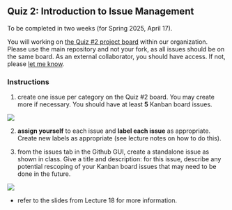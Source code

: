 ## Quiz 2: Introduction to Issue Management
To be completed in two weeks (for Spring 2025, April 17). 

You will working on [the Quiz #2 project board](https://github.com/orgs/OREL-group/projects/23/views/1) within our organization. Please use the main repository and not your fork, as all issues should be on the same board. As an external collaborator, you should have access. If not, please [let me know](mailto:balicea@illinois.edu).

### Instructions    
1) create one issue per category on the Quiz #2 board. You may create more if necessary. You should have at least **5** Kanban board issues. 

![](https://user-images.githubusercontent.com/19001437/225823105-a98d408b-adc8-47f9-8e90-768d633e3e3b.png)


2) **assign yourself** to each issue and **label each issue** as appropriate. Create new labels as appropriate (see lecture notes on how to do this).  


3) from the issues tab in the Github GUI, create a standalone issue as shown in class. Give a title and description: for this issue, describe any potential rescoping of your Kanban board issues that may need to be done in the future.

![](https://user-images.githubusercontent.com/19001437/225823530-eb1f3a52-1346-43ae-b5da-13c9d1fadca3.png)

* refer to the slides from Lecture 18 for more information.
